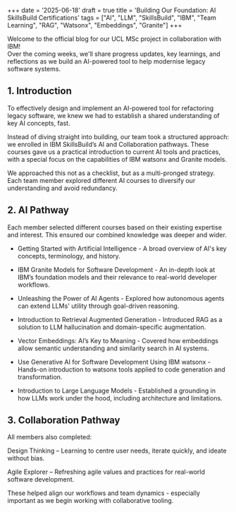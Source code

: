 +++
date = '2025-06-18'
draft = true
title = 'Building Our Foundation: AI SkillsBuild Certifications'
tags = ["AI", "LLM", "SkillsBuild", "IBM", "Team Learning", "RAG", "Watsonx", "Embeddings", "Granite"]
+++

Welcome to the official blog for our UCL MSc project in collaboration with IBM!  
Over the coming weeks, we'll share progress updates, key learnings, and reflections as we build an AI-powered tool to help modernise legacy software systems.

## 1. Introduction
To effectively design and implement an AI-powered tool for refactoring legacy software, we knew we had to establish a shared understanding of key AI concepts, fast.

Instead of diving straight into building, our team took a structured approach: we enrolled in IBM SkillsBuild’s AI and Collaboration pathways. These courses gave us a practical introduction to current AI tools and practices, with a special focus on the capabilities of IBM watsonx and Granite models.

We approached this not as a checklist, but as a multi-pronged strategy. Each team member explored different AI courses to diversify our understanding and avoid redundancy.

## 2. AI Pathway
Each member selected different courses based on their existing expertise and interest. This ensured our combined knowledge was deeper and wider.

- Getting Started with Artificial Intelligence - A broad overview of AI's key concepts, terminology, and history.

- IBM Granite Models for Software Development - An in-depth look at IBM’s foundation models and their relevance to real-world developer workflows.

- Unleashing the Power of AI Agents - Explored how autonomous agents can extend LLMs' utility through goal-driven reasoning.

- Introduction to Retrieval Augmented Generation - Introduced RAG as a solution to LLM hallucination and domain-specific augmentation.

- Vector Embeddings: AI’s Key to Meaning - Covered how embeddings allow semantic understanding and similarity search in AI systems.

- Use Generative AI for Software Development Using IBM watsonx - Hands-on introduction to watsonx tools applied to code generation and transformation.

- Introduction to Large Language Models - Established a grounding in how LLMs work under the hood, including architecture and limitations.

## 3. Collaboration Pathway
All members also completed:

Design Thinking – Learning to centre user needs, iterate quickly, and ideate without bias.

Agile Explorer – Refreshing agile values and practices for real-world software development.

These helped align our workflows and team dynamics - especially important as we begin working with collaborative tooling.


